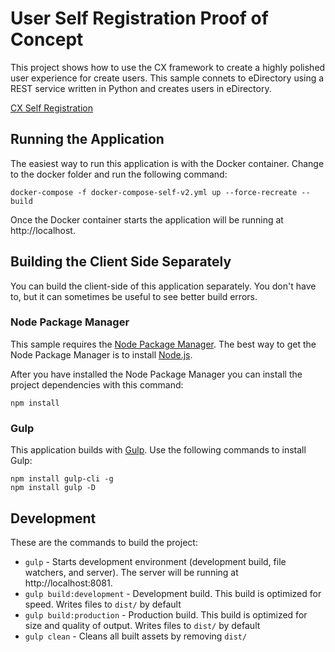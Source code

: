 # User Self Registration Proof of Concept
This project shows how to use the CX framework to create a highly polished user experience for create users.  This sample connets to eDirectory using a REST service written in Python and creates users in eDirectory.

[CX Self Registration](https://raw.github.com/MicroFocus/cx/master/self-registration-2/screenshot.png)

## Running the Application

The easiest way to run this application is with the Docker container.  Change to the docker folder and run the following command:

```
docker-compose -f docker-compose-self-v2.yml up --force-recreate --build
```

Once the Docker container starts the application will be running at http://localhost.


## Building the Client Side Separately
You can build the client-side of this application separately.  You don't have to, but it can sometimes be useful to see better build errors.

### Node Package Manager
This sample requires the [Node Package Manager](https://www.npmjs.com).  The best way to get the Node Package Manager is to install [Node.js](https://nodejs.org/en).  

After you have installed the Node Package Manager you can install the project dependencies with this command:

```
npm install
```

### Gulp
This application builds with [Gulp](http://gulpjs.com).  Use the following commands to install Gulp:

```
npm install gulp-cli -g
npm install gulp -D
```

## Development

These are the commands to build the project:

* `gulp` - Starts development environment (development build, file watchers, and server).  The server will be running at http://localhost:8081.
* `gulp build:development` - Development build. This build is optimized for speed. Writes files to `dist/` by 
default
* `gulp build:production` - Production build. This build is optimized for size and quality of output. Writes 
files to `dist/` by default
* `gulp clean` - Cleans all built assets by removing `dist/`

